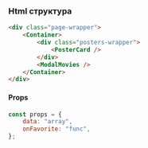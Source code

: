 ### Html структура

```html
<div class="page-wrapper">
	<Container>
		<div class="posters-wrapper">
			<PosterCard />
		</div>
		<ModalMovies />
	</Container>
</div>
```

#### Props

```js
const props = {
	data: "array",
	onFavorite: "func",
};
```